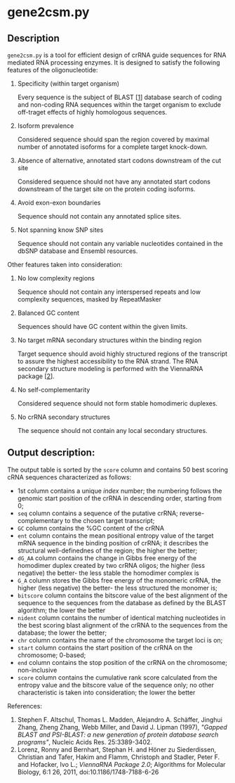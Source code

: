 gene2csm.py
==================

## Description

`gene2csm.py` is a tool for efficient design of crRNA guide sequences for RNA mediated RNA processing enzymes. It is designed to satisfy the following features of the oligonucleotide:

1. Specificity (within target organism)

   Every sequence is the subject of BLAST \[[1](#r1)\] database search of coding and non-coding RNA sequences within the target organism to exclude off-traget effects of highly homologous sequences.

1. Isoform prevalence

   Considered sequence should span the region covered by maximal number of annotated isoforms for a complete target knock-down.

1. Absence of alternative, annotated start codons downstream of the cut site

   Considered sequence should not have any annotated start codons downstream of the target site on the protein coding isoforms.

1. Avoid exon-exon boundaries

   Sequence should not contain any annotated splice sites.

1. Not spanning know SNP sites

   Sequence should not contain any variable nucleotides contained in the dbSNP database and Ensembl resources.


Other features taken into consideration:

1. No low complexity regions

   Sequence should not contain any interspersed repeats and low complexity sequences, masked by RepeatMasker

1. Balanced GC content

   Sequences should have GC content within the given limits.

1. No target mRNA secondary structures within the binding region

   Target sequence should avoid highly structured regions of the transcript to assure the highest accessibility to the RNA strand. The RNA secondary structure modeling is performed with the ViennaRNA package \[[2](#r2)\].

1. No self-complementarity

   Considered sequence should not form stable homodimeric duplexes.

1. No crRNA secondary structures

   The sequence should not contain any local secondary structures.


## Output description:

The output table is sorted by the `score` column and contains 50 best scoring cRNA sequences characterized as follows:

* 1st column contains a unique _index_ number; the numbering follows the genomic start position of the crRNA in descending order, starting from 0;
* `seq` column contains a sequence of the putative crRNA; reverse-complementary to the chosen target transcript;
* `GC` column contains the %GC content of the crRNA
* `ent` column contains the mean positional entropy value of the target mRNA sequence in the binding position of crRNA; it describes the structural well-definednes of the region; the higher the better;
* `dG_AA` column contains the change in Gibbs free energy of the homodimer duplex created by two crRNA oligos; the higher (less negative) the better- the less stable the homodimer complex is
* `G_A` column stores the Gibbs free energy of the monomeric crRNA, the higher (less negative) the better- the less structured the monomer is;
* `bitscore` column contains the bitscore value of the best alignment of the sequence to the sequences from the database as defined by the BLAST algorithm; the lower the better
* `nident` column contains the number of identical matching nucleotides in the best scoring blast alignment of the crRNA to the sequences from the database; the lower the better;
* `chr` column contains the name of the chromosome the target loci is on;
* `start` column contains the start position of the crRNA on the chromosome; 0-based;
* `end` column contains the stop position of the crRNA on the chromosome;
non-inclusive
* `score` column contains the cumulative rank score calculated from the entropy value and the bitscore value of the sequence only; no other characteristic is taken into consideration; the lower the better 


References:
1. <a name="r1"></a>Stephen F. Altschul, Thomas L. Madden, Alejandro A. Schäffer, Jinghui Zhang, Zheng Zhang, Webb Miller, and David J. Lipman (1997), _"Gapped BLAST and PSI-BLAST: a new generation of protein database search programs"_, Nucleic Acids Res. 25:3389-3402.
2. <a name="r2"></a>Lorenz, Ronny and Bernhart, Stephan H. and Höner zu Siederdissen, Christian and Tafer, Hakim and Flamm, Christoph and Stadler, Peter F. and Hofacker, Ivo L.; _ViennaRNA Package 2.0_; Algorithms for Molecular Biology, 6:1 26, 2011, doi:10.1186/1748-7188-6-26
